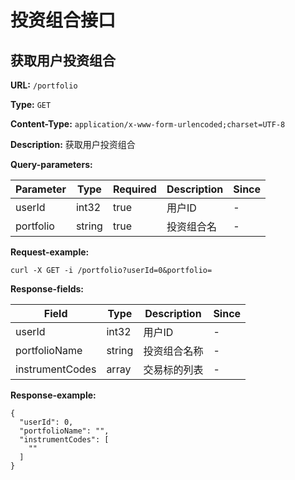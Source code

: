 
# 投资组合接口
## 获取用户投资组合

**URL:** `/portfolio`

**Type:** `GET`


**Content-Type:** `application/x-www-form-urlencoded;charset=UTF-8`

**Description:** 获取用户投资组合



**Query-parameters:**

| Parameter | Type | Required | Description | Since |
|-----------|------|----------|-------------|-------|
|userId|int32|true|       用户ID|-|
|portfolio|string|true|投资组合名|-|


**Request-example:**
```
curl -X GET -i /portfolio?userId=0&portfolio=
```

**Response-fields:**

| Field | Type | Description | Since |
|-------|------|-------------|-------|
|userId|int32|用户ID|-|
|portfolioName|string|投资组合名称|-|
|instrumentCodes|array|交易标的列表|-|

**Response-example:**
```
{
  "userId": 0,
  "portfolioName": "",
  "instrumentCodes": [
    ""
  ]
}
```

